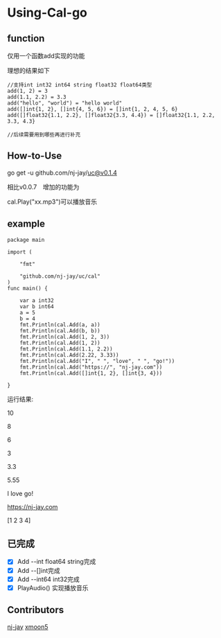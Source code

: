 # Using-Cal-go

## function

仅用一个函数add实现的功能

理想的结果如下

```
//支持int int32 int64 string float32 float64类型
add(1, 2) = 3
add(1.1, 2.2) = 3.3
add("hello", "world") = "hello world"
add([]int{1, 2}, []int{4, 5, 6}) = []int{1, 2, 4, 5, 6}
add([]float32{1.1, 2.2}, []float32{3.3, 4.4}) = []float32{1.1, 2.2, 3.3, 4.3}

//后续需要用到哪些再进行补充
```

## How-to-Use

go get -u github.com/nj-jay/uc@v0.1.4

相比v0.0.7　增加的功能为

cal.Play("xx.mp3")可以播放音乐

## example

```
package main

import (

    "fmt"

    "github.com/nj-jay/uc/cal"
)
func main() {

    var a int32
    var b int64
    a = 5
    b = 4
    fmt.Println(cal.Add(a, a))
    fmt.Println(cal.Add(b, b))
    fmt.Println(cal.Add(1, 2, 3))
    fmt.Println(cal.Add(1, 2))
    fmt.Println(cal.Add(1.1, 2.2))
    fmt.Println(cal.Add(2.22, 3.33))
    fmt.Println(cal.Add("I", " ", "love", " ", "go!"))
    fmt.Println(cal.Add("https://", "nj-jay.com"))
    fmt.Println(cal.Add([]int{1, 2}, []int{3, 4}))
 
}

```

运行结果:

10

8

6

3

3.3

5.55

I love go!

https://nj-jay.com

[1 2 3 4]

## 已完成

- [x] Add --int float64 string完成
- [x] Add --[]int完成
- [x] Add --int64 int32完成
- [x] PlayAudio() 实现播放音乐

## Contributors

[nj-jay](https://github.com/nj-jay)
[xmoon5](https://github.com/xmoon5)
